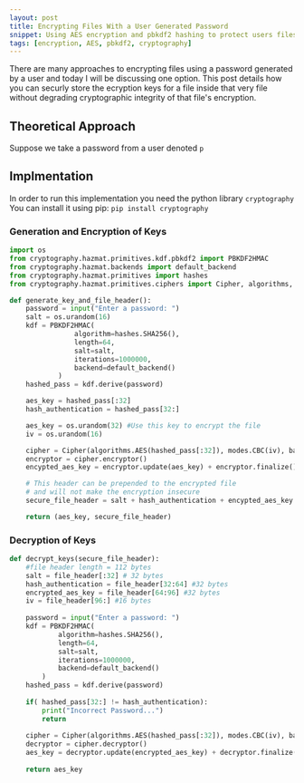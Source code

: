```yaml
---
layout: post
title: Encrypting Files With a User Generated Password
snippet: Using AES encryption and pbkdf2 hashing to protect users files
tags: [encryption, AES, pbkdf2, cryptography]
---
```


There are many approaches to encrypting files using a password generated by a user and today I will be discussing one option. This post details how you can securly store the ecryption keys for a file inside that very file without degrading cryptographic integrity of that file's encryption. 

## Theoretical Approach

Suppose we take a password from a user denoted ``p``

## Implmentation
In order to run this implementation you need the python library ``cryptography``
You can install it using pip: ``pip install cryptography``

### Generation and Encryption of Keys
```python
import os
from cryptography.hazmat.primitives.kdf.pbkdf2 import PBKDF2HMAC
from cryptography.hazmat.backends import default_backend
from cryptography.hazmat.primitives import hashes
from cryptography.hazmat.primitives.ciphers import Cipher, algorithms, modes

def generate_key_and_file_header():
	password = input("Enter a password: ")
	salt = os.urandom(16)
	kdf = PBKDF2HMAC(
				algorithm=hashes.SHA256(),
				length=64,
				salt=salt,
				iterations=1000000,
				backend=default_backend()
			)
	hashed_pass = kdf.derive(password)

	aes_key = hashed_pass[:32]
	hash_authentication = hashed_pass[32:]

	aes_key = os.urandom(32) #Use this key to encrypt the file
	iv = os.urandom(16)

	cipher = Cipher(algorithms.AES(hashed_pass[:32]), modes.CBC(iv), backend=default_backend())
	encryptor = cipher.encryptor()
	encypted_aes_key = encryptor.update(aes_key) + encryptor.finalize()

	# This header can be prepended to the encrypted file
	# and will not make the encryption insecure
	secure_file_header = salt + hash_authentication + encypted_aes_key + iv

	return (aes_key, secure_file_header)

```

### Decryption of Keys

```python
def decrypt_keys(secure_file_header):
	#file header length = 112 bytes 
	salt = file_header[:32] # 32 bytes 
	hash_authentication = file_header[32:64] #32 bytes 
	encrypted_aes_key = file_header[64:96] #32 bytes
	iv = file_header[96:] #16 bytes
	
	password = input("Enter a password: ")
	kdf = PBKDF2HMAC(
			algorithm=hashes.SHA256(),
			length=64,
			salt=salt,
			iterations=1000000,
			backend=default_backend()
		)
	hashed_pass = kdf.derive(password)
	
	if( hashed_pass[32:] != hash_authentication):
		print("Incorrect Password...")
		return
	
	cipher = Cipher(algorithms.AES(hashed_pass[:32]), modes.CBC(iv), backend=default_backend())
	decryptor = cipher.decryptor()
	aes_key = decryptor.update(encrypted_aes_key) + decryptor.finalize()
	
	return aes_key
```